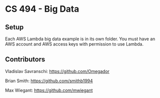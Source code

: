 # CS 494 - Big Data
## Setup
Each AWS Lambda big data example is in its own folder.
You must have an AWS account and AWS access keys with
permission to use Lambda. 

## Contributors

Vladislav Savranschi: https://github.com/Omegador

Brian Smith: https://github.com/smithb1994

Max Wiegant: https://github.com/mwiegant
